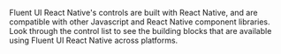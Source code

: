 Fluent UI React Native's controls are built with React Native, and are compatible with other Javascript and React Native component libraries. Look through the control list to see the building blocks that are available using Fluent UI React Native across platforms.
